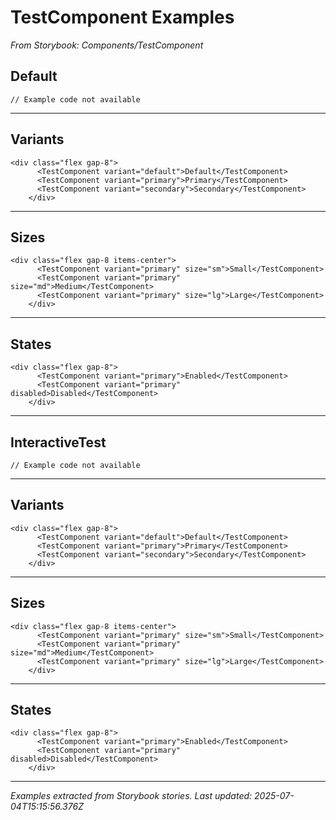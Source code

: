 # TestComponent Examples

*From Storybook: Components/TestComponent*

## Default

```tsx
// Example code not available
```

---

## Variants

```tsx
<div class="flex gap-8">
      <TestComponent variant="default">Default</TestComponent>
      <TestComponent variant="primary">Primary</TestComponent>
      <TestComponent variant="secondary">Secondary</TestComponent>
    </div>
```

---

## Sizes

```tsx
<div class="flex gap-8 items-center">
      <TestComponent variant="primary" size="sm">Small</TestComponent>
      <TestComponent variant="primary" size="md">Medium</TestComponent>
      <TestComponent variant="primary" size="lg">Large</TestComponent>
    </div>
```

---

## States

```tsx
<div class="flex gap-8">
      <TestComponent variant="primary">Enabled</TestComponent>
      <TestComponent variant="primary" disabled>Disabled</TestComponent>
    </div>
```

---

## InteractiveTest

```tsx
// Example code not available
```

---

## Variants

```tsx
<div class="flex gap-8">
      <TestComponent variant="default">Default</TestComponent>
      <TestComponent variant="primary">Primary</TestComponent>
      <TestComponent variant="secondary">Secondary</TestComponent>
    </div>
```

---

## Sizes

```tsx
<div class="flex gap-8 items-center">
      <TestComponent variant="primary" size="sm">Small</TestComponent>
      <TestComponent variant="primary" size="md">Medium</TestComponent>
      <TestComponent variant="primary" size="lg">Large</TestComponent>
    </div>
```

---

## States

```tsx
<div class="flex gap-8">
      <TestComponent variant="primary">Enabled</TestComponent>
      <TestComponent variant="primary" disabled>Disabled</TestComponent>
    </div>
```

---

*Examples extracted from Storybook stories.*
*Last updated: 2025-07-04T15:15:56.376Z*
